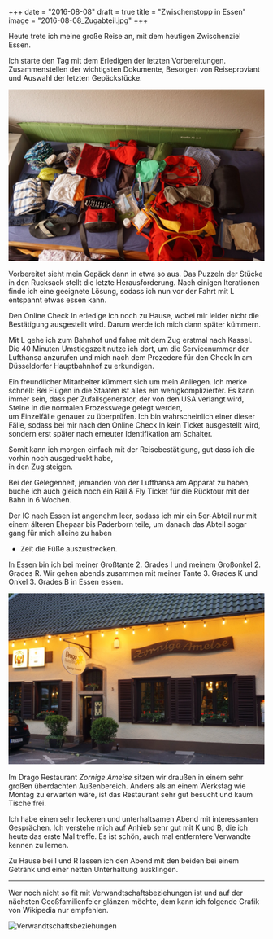 +++
date = "2016-08-08"
draft = true
title = "Zwischenstopp in Essen"
image = "2016-08-08_Zugabteil.jpg"
+++

Heute trete ich meine große Reise an, mit 
dem heutigen Zwischenziel Essen. 

Ich starte den Tag mit dem Erledigen der 
letzten Vorbereitungen. 
Zusammenstellen der wichtigsten Dokumente,
Besorgen von Reiseproviant und Auswahl der letzten Gepäckstücke. 

![Gepäck](/images/2016-08-08_Gepaeck.jpg)

Vorbereitet sieht mein Gepäck dann in etwa so aus. Das Puzzeln der Stücke in den Rucksack 
stellt die letzte Herausforderung.
Nach einigen Iterationen finde ich eine geeignete Lösung,
sodass ich nun vor der Fahrt mit L entspannt etwas essen kann. 

Den Online Check In erledige ich noch zu Hause, 
wobei mir leider nicht die Bestätigung 
ausgestellt wird. Darum werde ich mich dann
später kümmern.

Mit L gehe ich zum Bahnhof und fahre mit dem Zug erstmal nach Kassel. 
Die 40 Minuten Umstiegszeit nutze ich dort, um die Servicenummer der Lufthansa anzurufen 
und mich nach dem Prozedere für den Check In 
am Düsseldorfer Hauptbahnhof zu erkundigen. 

Ein freundlicher Mitarbeiter kümmert sich um 
mein Anliegen. 
Ich merke schnell: 
Bei Flügen in die Staaten ist alles ein wenigkomplizierter. 
Es kann immer sein, dass per Zufallsgenerator,
der von den USA verlangt wird,  
Steine in die normalen Prozesswege gelegt werden,  
um Einzelfälle genauer zu überprüfen. 
Ich bin wahrscheinlich einer dieser Fälle,
sodass bei mir nach den Online Check In kein Ticket 
ausgestellt wird, sondern erst später nach 
erneuter Identifikation am Schalter. 

Somit kann ich morgen einfach mit der Reisebestätigung, 
gut dass ich die vorhin noch ausgedruckt habe,  
in den Zug steigen. 

Bei der Gelegenheit, 
jemanden von der Lufthansa am Apparat zu haben, 
buche ich auch gleich noch ein Rail & Fly Ticket 
für die Rücktour mit der Bahn in 6 Wochen. 

Der IC nach Essen ist angenehm leer, 
sodass ich mir ein 5er-Abteil nur mit einem 
älteren Ehepaar bis Paderborn teile, 
um danach das Abteil sogar gang für mich 
alleine zu haben 
- Zeit die Füße auszustrecken. 

In Essen bin ich bei meiner Großtante 2. Grades I
und meinem Großonkel 2. Grades R. 
Wir gehen abends zusammen mit meiner 
Tante 3. Grades K und Onkel 3. Grades B
in Essen essen. 

![Drago](/images/2016-08-08_Drago.jpg)

Im Drago Restaurant *Zornige Ameise* 
sitzen wir draußen in einem sehr großen überdachten Außenbereich. 
Anders als an einem Werkstag wie Montag zu erwarten wäre,
ist das Restaurant sehr gut besucht und kaum Tische frei. 

Ich habe einen sehr leckeren 
und unterhaltsamen Abend mit interessanten Gesprächen. 
Ich verstehe mich auf Anhieb sehr
gut mit K und B, die ich heute das erste
Mal treffe. 
Es ist schön, auch mal entferntere Verwandte
kennen zu lernen. 

Zu Hause bei I und R lassen ich den Abend 
mit den beiden bei einem Getränk und 
einer netten Unterhaltung ausklingen. 

------

Wer noch nicht so fit mit Verwandtschaftsbeziehungen ist
und auf der nächsten Geoßfamilienfeier glänzen möchte,
dem kann ich folgende Grafik von Wikipedia 
nur empfehlen.

![Verwandtschaftsbeziehungen](https://upload.wikimedia.org/wikipedia/commons/f/ff/European_kinship_system_de.svg)

